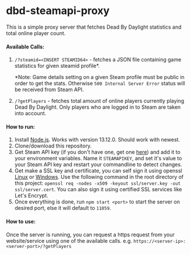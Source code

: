 # dbd-steamapi-proxy

This is a simple proxy server that fetches Dead By Daylight statistics and total online player count.

#### Available Calls:
1. `/?steamid=<INSERT STEAMID64>` - fetches a JSON file containing game statistics for given steamid profile*. 

    *Note: Game details setting on a given Steam profile must be public in order to get the stats. Otherwise `500 Internal Server Error` status will be received from Steam API.

2. `/?getPlayers` - fetches total amount of online players currently playing Dead By Daylight. Only players who are logged in to Steam are taken into account.

#### How to run:
1. Install [Node.js](https://nodejs.org/en/download/). Works with version 13.12.0. Should work with newest.
2. Clone/download this repository.
3. Get Steam API key (if you don't have one, get one [here](https://steamcommunity.com/dev/apikey)) and add it to your environment variables. Name it `STEAMAPIKEY`, and set it's value to your Steam API key and restart your commandline to detect changes.
4. Get make a SSL key and certificate, you can self sign it using openssl [Linux](https://www.openssl.org/source/) or [Windows](https://slproweb.com/products/Win32OpenSSL.html). Use the following command in the root directory of this project: `openssl req -nodes -x509 -keyout ssl/server.key -out ssl/server.cert`. You can also sign it using certified SSL services like Let's Encrypt.
5. Once everything is done, run `npm start <port>` to start the server on desired port, else it will default to `11059`.

#### How to use:
Once the server is running, you can request a https request from your website/service using one of the available calls. e.g.
`https://<server-ip>:<server-port>/?getPlayers`

